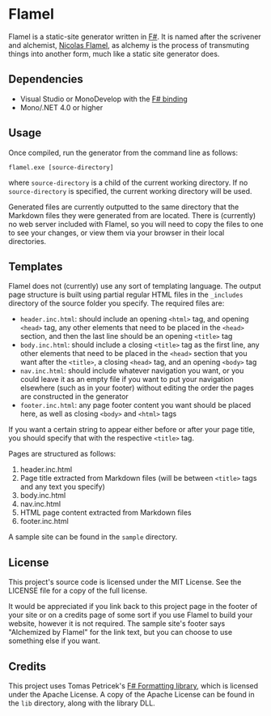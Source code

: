 Flamel
======

Flamel is a static-site generator written in [F#](http://fsharp.org). It is named after the scrivener and alchemist, [Nicolas Flamel](https://en.wikipedia.org/wiki/Nicolas_Flamel), as alchemy is the process of transmuting things into another form, much like a static site generator does.

Dependencies
------------

* Visual Studio or MonoDevelop with the [F# binding](https://github.com/fsharp/fsharpbinding)
* Mono/.NET 4.0 or higher

Usage
-----

Once compiled, run the generator from the command line as follows:

    flamel.exe [source-directory]

where `source-directory` is a child of the current working directory. If no `source-directory` is specified, the current working directory will be used.

Generated files are currently outputted to the same directory that the Markdown files they were generated from are located. There is (currently) no web server included with Flamel, so you will need to copy the files to one to see your changes, or view them via your browser in their local directories.

Templates
---------

Flamel does not (currently) use any sort of templating language. The output page structure is built using partial regular HTML files in the `_includes` directory of the source folder you specify. The required files are:

* `header.inc.html`: should include an opening `<html>` tag, and opening `<head>` tag, any other elements that need to be placed in the `<head>` section, and then the last line should be an opening `<title>` tag
* `body.inc.html`: should include a closing `<title>` tag as the first line, any other elements that need to be placed in the `<head>` section that you want after the `<title>`, a closing `<head>` tag, and an opening `<body>` tag
* `nav.inc.html`: should include whatever navigation you want, or you could leave it as an empty file if you want to put your navigation elsewhere (such as in your footer) without editing the order the pages are constructed in the generator
* `footer.inc.html`: any page footer content you want should be placed here, as well as closing `<body>` and `<html>` tags

If you want a certain string to appear either before or after your page title, you should specify that with the respective `<title>` tag.

Pages are structured as follows:

1. header.inc.html
2. Page title extracted from Markdown files (will be between `<title>` tags and any text you specify)
3. body.inc.html
4. nav.inc.html
5. HTML page content extracted from Markdown files
6. footer.inc.html

A sample site can be found in the `sample` directory.

License
-------

This project's source code is licensed under the MIT License. See the LICENSE file for a copy of the full license.

It would be appreciated if you link back to this project page in the footer of your site or on a credits page of some sort if you use Flamel to build your website, however it is not required. The sample site's footer says "Alchemized by Flamel" for the link text, but you can choose to use something else if you want.

Credits
-------

This project uses Tomas Petricek's [F# Formatting library](https://github.com/tpetricek/FSharp.Formatting), which is licensed under the Apache License. A copy of the Apache License can be found in the `lib` directory, along with the library DLL.
